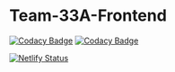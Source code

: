 # Team-33A-Frontend

[![Codacy Badge](https://api.codacy.com/project/badge/Grade/1d457d96f50c48a0b7e00067f74b5fcf)](https://app.codacy.com/gh/BuildForSDGCohort2/Team-33A-Frontend?utm_source=github.com&utm_medium=referral&utm_content=BuildForSDGCohort2/Team-33A-Frontend&utm_campaign=Badge_Grade_Dashboard)
[![Codacy Badge](https://api.codacy.com/project/badge/Grade/1d457d96f50c48a0b7e00067f74b5fcf)](https://app.codacy.com/gh/BuildForSDGCohort2/Team-33A-Frontend?utm_source=github.com&utm_medium=referral&utm_content=BuildForSDGCohort2/Team-33A-Frontend&utm_campaign=Badge_Grade_Dashboard)

[![Netlify Status](https://api.netlify.com/api/v1/badges/6398e1f9-7a8d-48ca-919e-3c306ee85b1f/deploy-status)](https://app.netlify.com/sites/greenup/deploys)
